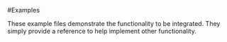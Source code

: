 #Examples

These example files demonstrate the functionality to be integrated. They simply provide a reference to help implement other functionality.
